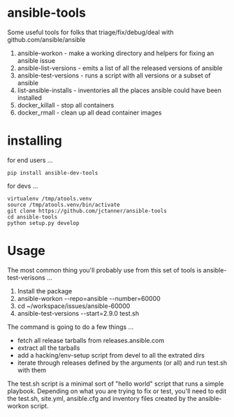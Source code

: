 # ansible-tools

Some useful tools for folks that triage/fix/debug/deal with github.com/ansible/ansible


1. ansible-workon - make a working directory and helpers for fixing an ansible issue
2. ansible-list-versions - emits a list of all the released versions of ansible
3. ansible-test-versions - runs a script with all versions or a subset of ansible
4. list-ansible-installs - inventories all the places ansible could have been installed
5. docker_killall - stop all containers
6. docker_rmall - clean up all dead container images

# installing

for end users ...
```
pip install ansible-dev-tools
```

for devs ...
```
virtualenv /tmp/atools.venv
source /tmp/atools.venv/bin/activate
git clone https://github.com/jctanner/ansible-tools
cd ansible-tools
python setup.py develop
```

# Usage

The most common thing you'll probably use from this set of tools is ansible-test-verisons ...

1. Install the package
2. ansible-workon --repo=ansible --number=60000
3. cd ~/workspace/issues/ansible-60000
4. ansible-test-versions --start=2.9.0 test.sh

The command is going to do a few things ...
* fetch all release tarballs from releases.ansible.com
* extract all the tarballs
* add a hacking/env-setup script from devel to all the extrated dirs
* iterate through releases defined by the arguments (or all) and run test.sh with them

The test.sh script is a minimal sort of "hello world" script that runs a simple playbook. Depending on what you are trying to fix or test, you'll need to edit the test.sh, site.yml, ansible.cfg and inventory files created by the ansible-workon script.
